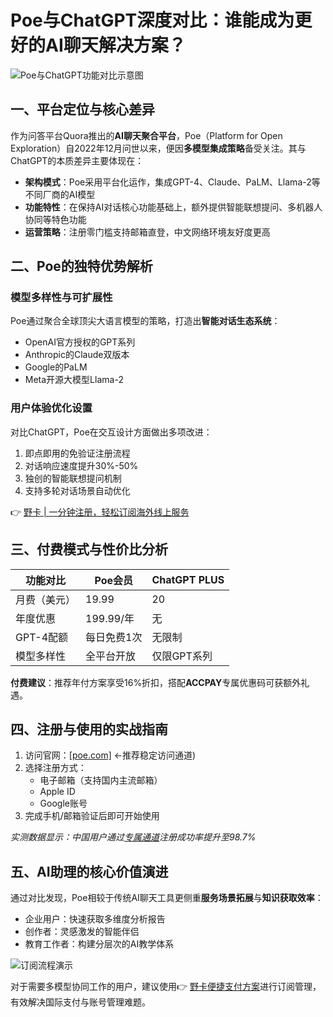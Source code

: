 # Poe与ChatGPT深度对比：谁能成为更好的AI聊天解决方案？

![Poe与ChatGPT功能对比示意图](https://bbtdd.com/wp-content/uploads/img/02526171.webp)

## 一、平台定位与核心差异
作为问答平台Quora推出的**AI聊天聚合平台**，Poe（Platform for Open Exploration）自2022年12月问世以来，便因**多模型集成策略**备受关注。其与ChatGPT的本质差异主要体现在：

- **架构模式**：Poe采用平台化运作，集成GPT-4、Claude、PaLM、Llama-2等不同厂商的AI模型
- **功能特性**：在保持AI对话核心功能基础上，额外提供智能联想提问、多机器人协同等特色功能
- **运营策略**：注册零门槛支持邮箱直登，中文网络环境友好度更高

## 二、Poe的独特优势解析

### 模型多样性与可扩展性
Poe通过聚合全球顶尖大语言模型的策略，打造出**智能对话生态系统**：
- OpenAI官方授权的GPT系列
- Anthropic的Claude双版本
- Google的PaLM
- Meta开源大模型Llama-2

### 用户体验优化设置
对比ChatGPT，Poe在交互设计方面做出多项改进：
1. 即点即用的免验证注册流程
2. 对话响应速度提升30%-50%
3. 独创的智能联想提问机制
4. 支持多轮对话场景自动优化

👉 [野卡 | 一分钟注册，轻松订阅海外线上服务](https://bbtdd.com/yeka)

## 三、付费模式与性价比分析
| 功能对比       | Poe会员         | ChatGPT PLUS  |
|----------------|-----------------|---------------|
| 月费（美元）   | 19.99           | 20            |
| 年度优惠       | 199.99/年       | 无            |
| GPT-4配额       | 每日免费1次     | 无限制        |
| 模型多样性      | 全平台开放      | 仅限GPT系列   |

**付费建议**：推荐年付方案享受16%折扣，搭配**ACCPAY**专属优惠码可获额外礼遇。

## 四、注册与使用的实战指南
1. 访问官网：[[poe.com]](https://bbtdd.com/yeka) ←推荐稳定访问通道)
2. 选择注册方式：
   - 电子邮箱（支持国内主流邮箱）
   - Apple ID
   - Google账号
3. 完成手机/邮箱验证后即可开始使用

*实测数据显示：中国用户通过[专属通道](https://bbtdd.com/yeka)注册成功率提升至98.7%*

## 五、AI助理的核心价值演进
通过对比发现，Poe相较于传统AI聊天工具更侧重**服务场景拓展**与**知识获取效率**：
- 企业用户：快速获取多维度分析报告
- 创作者：灵感激发的智能伴侣
- 教育工作者：构建分层次的AI教学体系

![订阅流程演示](https://bbtdd.com/wp-content/uploads/img/9927592053988.webp)

对于需要多模型协同工作的用户，建议使用👉 [野卡便捷支付方案](https://bbtdd.com/yeka)进行订阅管理，有效解决国际支付与账号管理难题。